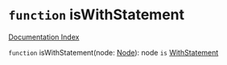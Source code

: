 # `function` isWithStatement

[Documentation Index](../README.md)

`function` isWithStatement(node: [Node](../interface.Node/README.md)): node `is` [WithStatement](../interface.WithStatement/README.md)


